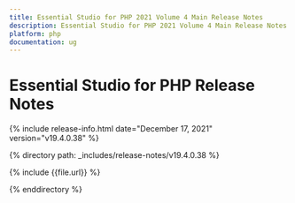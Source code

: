 ```yaml
---
title: Essential Studio for PHP 2021 Volume 4 Main Release Notes  
description: Essential Studio for PHP 2021 Volume 4 Main Release Notes  
platform: php
documentation: ug
---
```


# Essential Studio for PHP  Release Notes  

{% include release-info.html date="December 17, 2021"  version="v19.4.0.38" %} 


{% directory path: _includes/release-notes/v19.4.0.38 %}

{% include {{file.url}} %}

{% enddirectory %}